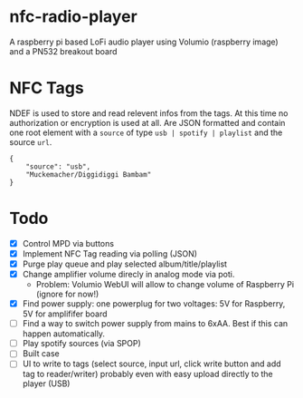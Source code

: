 # nfc-radio-player
A raspberry pi based LoFi audio player using Volumio (raspberry image) and a PN532 breakout board

# NFC Tags
NDEF is used to store and read relevent infos from the tags. At this time no authorization or encryption is used at all.
Are JSON formatted and contain one root element with a `source` of type `usb | spotify | playlist` and the source `url`.
```
{
    "source": "usb",
    "Muckemacher/Diggidiggi Bambam"
}
```

# Todo
- [x] Control MPD via buttons
- [x] Implement NFC Tag reading via polling (JSON)
- [x] Purge play queue and play selected album/title/playlist
- [x] Change amplifier volume direcly in analog mode via poti.
    - Problem: Volumio WebUI will allow to change volume of Raspberry Pi (ignore for now!)
- [x] Find power supply: one powerplug for two voltages: 5V for Raspberry, 5V for amplififer board
- [ ] Find a way to switch power supply from mains to 6xAA. Best if this can happen automatically.
- [ ] Play spotify sources (via SPOP)
- [ ] Built case
- [ ] UI to write to tags (select source, input url, click write button and add tag to reader/writer) probably even with easy upload directly to the player (USB)
